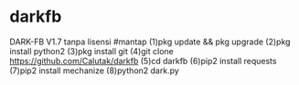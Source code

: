 # darkfb
DARK-FB V1.7 tanpa lisensi
#mantap
(1)pkg update && pkg upgrade
(2)pkg install python2
(3)pkg install git
(4)git clone https://github.com/Calutak/darkfb
(5)cd darkfb
(6)pip2 install requests
(7)pip2 install mechanize
(8)python2 dark.py
